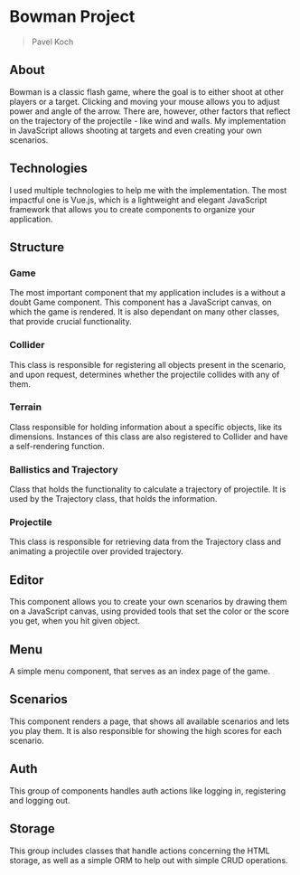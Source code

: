 # Bowman Project
> Pavel Koch

## About
Bowman is a classic flash game, where the goal is to either shoot at other players or a target. Clicking and moving your mouse allows you to adjust power and angle of the arrow. There are, however, other factors that reflect on the trajectory of the projectile - like wind and walls. My implementation in JavaScript allows shooting at targets and even creating your own scenarios.

## Technologies
I used multiple technologies to help me with the implementation. The most impactful one is Vue.js, which is a lightweight and elegant JavaScript framework that allows you to create components to organize your application.

## Structure
### Game
The most important component that my application includes is a without a doubt Game component. This component has a JavaScript canvas, on which the game is rendered. It is also dependant on many other classes, that provide crucial functionality.
### Collider
This class is responsible for registering all objects present in the scenario, and upon request, determines whether the projectile collides with any of them.
### Terrain
Class responsible for holding information about a specific objects, like its dimensions. Instances of this class are also registered to Collider and have a self-rendering function.
### Ballistics and Trajectory
Class that holds the functionality to calculate a trajectory of projectile. It is used by the Trajectory class, that holds the information.
### Projectile
This class is responsible for retrieving data from the Trajectory class and animating a projectile over provided trajectory.

## Editor
This component allows you to create your own scenarios by drawing them on a JavaScript canvas, using provided tools that set the color or the score you get, when you hit given object.


## Menu
A simple menu component, that serves as an index page of the game.


## Scenarios
This component renders a page, that shows all available scenarios and lets you play them. It is also responsible for showing the high scores for each scenario.


## Auth
This group of components handles auth actions like logging in, registering and logging out.


## Storage
This group includes classes that handle actions concerning the HTML storage, as well as a simple ORM to help out with simple CRUD operations.
